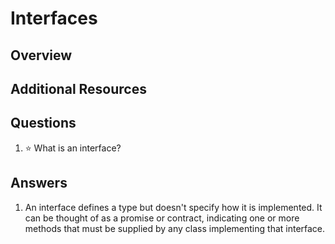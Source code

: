 # Interfaces
## Overview
## Additional Resources
## Questions
1. :star: What is an interface?
## Answers
1. An interface defines a type but doesn't specify how it is implemented. It can be thought of as a promise or contract, indicating one or more methods that must be supplied by any class implementing that interface.
